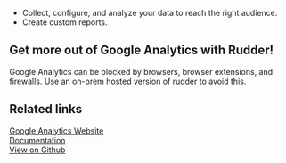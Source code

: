 - Collect, configure, and analyze your data to reach the right audience.
- Create custom reports.

## Get more out of Google Analytics with Rudder!

Google Analytics can be blocked by browsers, browser extensions, and firewalls. Use an on-prem hosted version of rudder to avoid this.

## Related links

[Google Analytics Website][]  
[Documentation][]  
[View on Github][]

[//]: # "These are reference links used in the body of this note and get stripped out when the markdown processor does its job. There is no need to format nicely because it shouldn't be seen. Thanks SO - http://stackoverflow.com/questions/4823468/store-comments-in-markdown-syntax"
[google analytics website]: https://analytics.google.com/analytics/web/
[documentation]: https://docs.rudderlabs.com/
[view on github]: https://github.com/rudderlabs/rudder-transformer/tree/master/v0/ga
